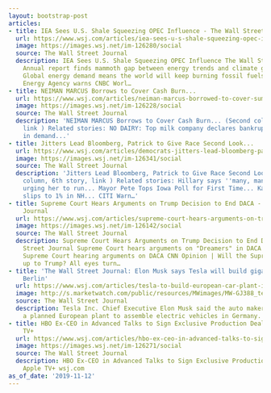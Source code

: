```yaml
---
layout: bootstrap-post
articles:
- title: IEA Sees U.S. Shale Squeezing OPEC Influence - The Wall Street Journal
  url: https://www.wsj.com/articles/iea-sees-u-s-shale-squeezing-opec-influence-11573603201
  image: https://images.wsj.net/im-126280/social
  source: The Wall Street Journal
  description: IEA Sees U.S. Shale Squeezing OPEC Influence The Wall Street Journal
    Annual report finds mammoth gap between energy trends and climate goals Axios
    Global energy demand means the world will keep burning fossil fuels, International
    Energy Agency warns CNBC Worl…
- title: NEIMAN MARCUS Borrows to Cover Cash Burn...
  url: https://www.wsj.com/articles/neiman-marcus-borrowed-to-cover-summer-cash-burn-11573590403
  image: https://images.wsj.net/im-126228/social
  source: The Wall Street Journal
  description: 'NEIMAN MARCUS Borrows to Cover Cash Burn... (Second column, 17th story,
    link ) Related stories: NO DAIRY: Top milk company declares bankruptcy amid drop
    in demand...'
- title: Jitters Lead Bloomberg, Patrick to Give Race Second Look...
  url: https://www.wsj.com/articles/democrats-jitters-lead-bloomberg-patrick-to-give-race-second-look-11573598789
  image: https://images.wsj.net/im-126341/social
  source: The Wall Street Journal
  description: 'Jitters Lead Bloomberg, Patrick to Give Race Second Look... (Second
    column, 6th story, link ) Related stories: Hillary says ''many, many, many people''
    urging her to run... Mayor Pete Tops Iowa Poll for First Time... Kamala Harris
    slips to 1% in NH... CITI Warn…'
- title: Supreme Court Hears Arguments on Trump Decision to End DACA - The Wall Street
    Journal
  url: https://www.wsj.com/articles/supreme-court-hears-arguments-on-trump-decision-to-end-daca-11573578544
  image: https://images.wsj.net/im-126142/social
  source: The Wall Street Journal
  description: Supreme Court Hears Arguments on Trump Decision to End DACA The Wall
    Street Journal Supreme Court hears arguments on "Dreamers" in DACA case CBS News
    Supreme Court hearing arguments on DACA CNN Opinion | Will the Supreme Court stand
    up to Trump? All eyes turn…
- title: 'The Wall Street Journal: Elon Musk says Tesla will build gigafactory near
    Berlin'
  url: https://www.wsj.com/articles/tesla-to-build-european-car-plant-in-berlin-musk-says-11573589893
  image: http://s.marketwatch.com/public/resources/MWimages/MW-GJ388_tesla__ZG_20180517095732.jpg
  source: The Wall Street Journal
  description: Tesla Inc. Chief Executive Elon Musk said the auto maker would build
    a planned European plant to assemble electric vehicles in Germany.
- title: HBO Ex-CEO in Advanced Talks to Sign Exclusive Production Deal With Apple
    TV+
  url: https://www.wsj.com/articles/hbo-ex-ceo-in-advanced-talks-to-sign-exclusive-production-deal-with-appletv-11573588982
  image: https://images.wsj.net/im-126271/social
  source: The Wall Street Journal
  description: HBO Ex-CEO in Advanced Talks to Sign Exclusive Production Deal With
    Apple TV+ wsj.com
as_of_date: '2019-11-12'
---
```


